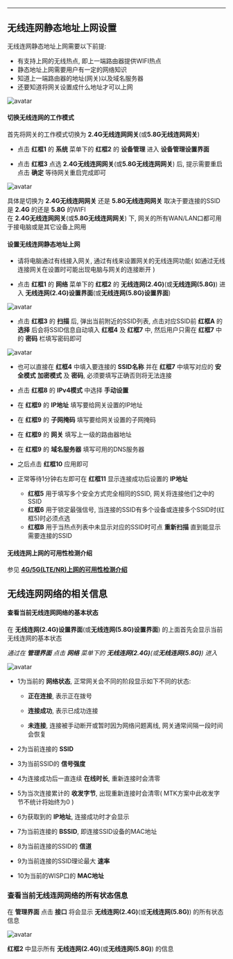 ***

## 无线连网静态地址上网设置

无线连网静态地址上网需要以下前提:

- 有支持上网的无线热点, 即上一端路由器提供WIFI热点   
- 静态地址上网需要用户有一定的网络知识  
- 知道上一端路由器的地址(网关)以及域名服务器   
- 还要知道将网关设置成什么地址才可以上网

![avatar](./wisp_dhcp.jpg) 


#### 切换无线连网的工作模式

首先将网关的工作模式切换为 **2.4G无线连网网关**(或**5.8G无线连网网关**)


- 点击 **红框1** 的 **系统** 菜单下的 **红框2** 的 **设备管理** 进入 **设备管理设置界面**   

- 点击 **红框3** 点选 **2.4G无线连网网关**(或**5.8G无线连网网关**) 后, 提示需要重启点击 **确定** 等待网关重启完成即可

![avatar](./wisp_mode_cn.png) 

具体是切换为 **2.4G无线连网网关** 还是 **5.8G无线连网网关** 取决于要连接的SSID是 **2.4G** 的还是 **5.8G** 的WIFI    
在 **2.4G无线连网网关**(或**5.8G无线连网网关**) 下, 网关的所有WAN/LAN口都可用于接电脑或是其它设备上网用   


#### 设置无线连网静态地址上网

- 请将电脑通过有线接入网关, 通过有线来设置网关的无线连网功能( 如通过无线连接网关在设置时可能出现电脑与网关的连接断开 )    

- 点击 **红框1** 的 **网络** 菜单下的 **红框2** 的 **无线连网(2.4G)**(或**无线连网(5.8G)**) 进入 **无线连网(2.4G)设置界面**(或**无线连网(5.8G)设置界面**)

![avatar](./wisp_static_cn.jpg) 

- 点击 **红框3** 的 **扫描** 后, 弹出当前附近的SSID列表, 点击对应SSID前 **红框A** 的 **选择** 后会将SSID信息自动填入 **红框4** 及 **红框7** 中, 然后用户只需在 **红框7** 中的 **密码** 栏填写密码即可

![avatar](./wisp_dhcp_scan_cn.jpg) 

- 也可以直接在 **红框4** 中填入要连接的 **SSID名称** 并在 **红框7** 中填写对应的 **安全模式** **加密模式** 及 **密码**, 必须要填写正确否则将无法连接   

- 点击 **红框8** 的 **IPv4模式** 中选择 **手动设置**

- 在 **红框9** 的 **IP地址** 填写要给网关设置的IP地址

- 在 **红框9** 的 **子网掩码** 填写要给网关设置的子网掩码

- 在 **红框9** 的 **网关** 填写上一级的路由器地址

- 在 **红框9** 的 **域名服务器** 填写可用的DNS服务器

- 之后点击 **红框10** 应用即可

- 正常等待1分钟右左即可在 **红框11** 显示连接成功后设置的 **IP地址**   

    - **红框5** 用于填写多个安全方式完全相同的SSID, 网关将连接他们之中的SSID   
    - **红框6** 用于锁定最强信号, 当连接的SSID有多个设备或连接多个SSID时(红框5)时必须点选   
    - **红框B** 用于当热点列表中未显示对应的SSID时可点 **重新扫描** 直到能显示需要连接的SSID   


#### 无线连网上网的可用性检测介绍

参见 **[4G/5G(LTE/NR)上网的可用性检测介绍](../lte/lte_apn_cn.md#4g5gltenr上网的可用性检测介绍为了ltenr网络的可靠性必须阅读)**



## 无线连网网络的相关信息

#### 查看当前无线连网网络的基本状态

在 **无线连网(2.4G)设置界面**(或**无线连网(5.8G)设置界面**) 的上面首先会显示当前无线连网的基本状态

*通过在 **管理界面** 点击 **网络** 菜单下的 **无线连网(2.4G)**(或**无线连网(5.8G)**) 进入*

![avatar](./wisp_status_cn.jpg) 

- 1为当前的 **网络状态**, 正常网关会不同的阶段显示如下不同的状态:

    - **正在连接**, 表示正在拨号

    - **连接成功**, 表示已成功连接

    - **未连接**, 连接被手动断开或暂时因为网络问题离线, 网关通常间隔一段时间会恢复


- 2为当前连接的 **SSID**

- 3为当前SSID的 **信号强度**

- 4为连接成功后一直连续 **在线时长**, 重新连接时会清零

- 5为当次连接累计的 **收发字节**, 出现重新连接时会清零( MTK方案中此收发字节不统计将始终为0 )

- 6为获取到的 **IP地址**, 连接成功时才会显示

- 7为当前连接的 **BSSID**, 即连接SSID设备的MAC地址

- 8为当前连接的SSID的 **信道**

- 9为当前连接的SSID理论最大 **速率**

- 10为当前的WISP口的 **MAC地址**


### 查看当前无线连网网络的所有状态信息

在 **管理界面** 点击 **接口** 将会显示 **无线连网(2.4G)**(或**无线连网(5.8G)**) 的所有状态信息

![avatar](./wisp_interface_cn.jpg) 

**红框2** 中显示所有 **无线连网(2.4G)**(或**无线连网(5.8G)**) 的信息   
